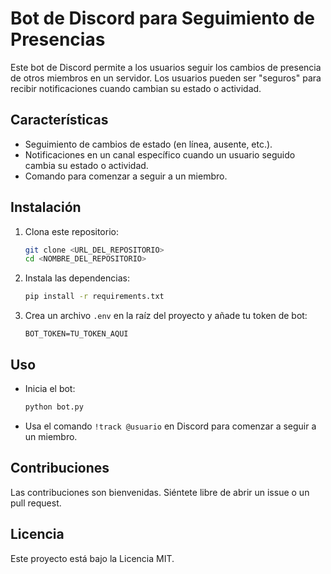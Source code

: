 # Bot de Discord para Seguimiento de Presencias

Este bot de Discord permite a los usuarios seguir los cambios de presencia de otros miembros en un servidor. Los usuarios pueden ser "seguros" para recibir notificaciones cuando cambian su estado o actividad.

## Características

- Seguimiento de cambios de estado (en línea, ausente, etc.).
- Notificaciones en un canal específico cuando un usuario seguido cambia su estado o actividad.
- Comando para comenzar a seguir a un miembro.

## Instalación

1. Clona este repositorio:
   ```bash
   git clone <URL_DEL_REPOSITORIO>
   cd <NOMBRE_DEL_REPOSITORIO>
   ```

2. Instala las dependencias:
   ```bash
   pip install -r requirements.txt
   ```

3. Crea un archivo `.env` en la raíz del proyecto y añade tu token de bot:
   ```plaintext
   BOT_TOKEN=TU_TOKEN_AQUI
   ```

## Uso

- Inicia el bot:
   ```bash
   python bot.py
   ```

- Usa el comando `!track @usuario` en Discord para comenzar a seguir a un miembro.

## Contribuciones

Las contribuciones son bienvenidas. Siéntete libre de abrir un issue o un pull request.

## Licencia

Este proyecto está bajo la Licencia MIT.
